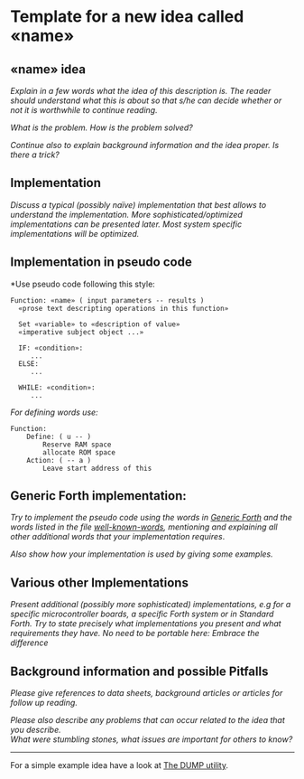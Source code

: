 # Template for a new idea called «name»

## «name» idea

*Explain in a few words what the idea of this description is.*
*The reader should understand what this is about so that s/he can decide whether or not it is worthwhile to continue reading.*

*What is the problem. How is the problem solved?*

*Continue also to explain background information and the idea proper. Is there a trick?* 

## Implementation

*Discuss a typical (possibly naïve) implementation that best allows to understand the implementation.* 
*More sophisticated/optimized implementations can be presented later. Most system specific implementations will be optimized.*

## Implementation in pseudo code

*Use pseudo code following this style:
```
Function: «name» ( input parameters -- results )
  «prose text descripting operations in this function»
 
  Set «variable» to «description of value»
  «imperative subject object ...»
  
  IF: «condition»:
     ...
  ELSE:
     ...
  
  WHILE: «condition»:
     ...
```
*For defining words use:*
```
Function:  
	Define: ( u -- )
		Reserve RAM space 
		allocate ROM space 
	Action: ( -- a )
		Leave start address of this 
```

## Generic Forth implementation:

*Try to implement the pseudo code using the words in [Generic Forth](https://github.com/embeddingforth/embeddingForth.github.io/blob/main/minimalforth.md) and the words listed in the file [well-known-words](https://github.com/embeddingforth/embeddingForth.github.io/blob/main/well-known-words.txt), 
mentioning and explaining all other additional words that your implementation requires*.

*Also show how your implementation is used by giving some examples.*


## Various other Implementations

*Present additional (possibly more sophisticated) implementations, e.g for a specific microcontroller boards, a specific Forth system or in Standard Forth.*
*Try to state precisely what implementations you present and what requirements they have. No need to be portable here: Embrace the difference*

## Background information and possible Pitfalls

*Please give references to data sheets, background articles or articles for follow up reading.*

*Please also describe any problems that can occur related to the idea that you describe.*  
*What were stumbling stones, what issues are important for others to know?*


--- 

For a simple example idea have a look at [The DUMP utility](https://github.com/embeddingforth/embeddingForth/tree/main/System-Software/dump).
